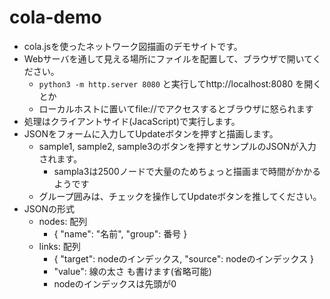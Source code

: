 # cola-demo

- cola.jsを使ったネットワーク図描画のデモサイトです。
- Webサーバを通して見える場所にファイルを配置して、ブラウザで開いてください。
  - `python3 -m http.server 8080` と実行してhttp://localhost:8080 を開くとか
  - ローカルホストに置いてfile://でアクセスするとブラウザに怒られます
- 処理はクライアントサイド(JacaScript)で実行します。
- JSONをフォームに入力してUpdateボタンを押すと描画します。
  - sample1, sample2, sample3のボタンを押すとサンプルのJSONが入力されます。
    - sampla3は2500ノードで大量のためちょっと描画まで時間がかかるようです
  - グループ囲みは、チェックを操作してUpdateボタンを推してください。
- JSONの形式
  - nodes: 配列
    - { "name": "名前", "group": 番号 }
  - links: 配列
    - { "target": nodeのインデックス, "source": nodeのインデックス }
    - "value": 線の太さ も書けます(省略可能)
    - nodeのインデックスは先頭が0
